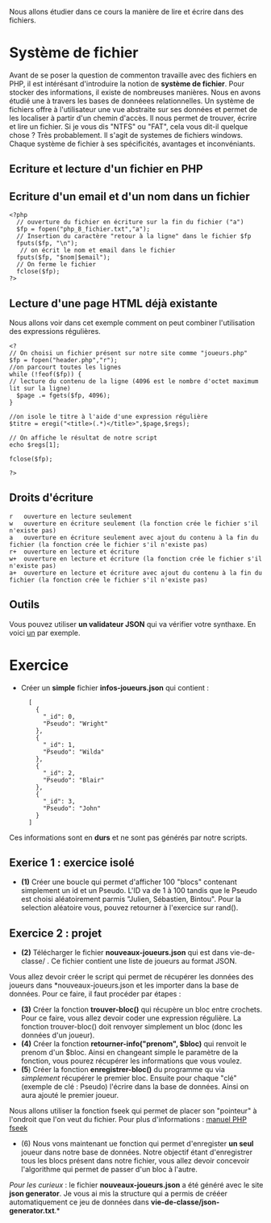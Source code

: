 Nous allons étudier dans ce cours la manière de lire et écrire dans des fichiers.

# Système de fichier

Avant de se poser la question de commenton travaille avec des fichiers en PHP, il est intérésant d'introduire la notion de **système de fichier**.
Pour stocker des informations, il existe de nombreuses manières. Nous en avons étudié une à travers les bases de donnéees relationnelles. 
Un système de fichiers offre à l'utilisateur une vue abstraite sur ses données et permet de les localiser à partir d'un chemin d'accès. Il nous permet de trouver, écrire et lire un fichier.
Si je vous dis "NTFS" ou "FAT", cela vous dit-il quelque chose ? Très probablement. Il s'agit de systemes de fichiers windows. Chaque système de fichier à ses spécificités, avantages et inconvéniants. 

## Ecriture et lecture d'un fichier en PHP

## Ecriture d'un email et d'un nom dans un fichier

    <?php
      // ouverture du fichier en écriture sur la fin du fichier ("a")
      $fp = fopen("php_8_fichier.txt","a"); 
      // Insertion du caractère "retour à la ligne" dans le fichier $fp
      fputs($fp, "\n");
       // on écrit le nom et email dans le fichier
      fputs($fp, "$nom|$email");
      // On ferme le fichier
      fclose($fp);
    ?>

## Lecture d'une page HTML déjà existante

Nous allons voir dans cet exemple comment on peut combiner l'utilisation des expressions régulières.

    <?
    // On choisi un fichier présent sur notre site comme "joueurs.php"
    $fp = fopen("header.php","r");
    //on parcourt toutes les lignes
    while (!feof($fp)) { 
    // lecture du contenu de la ligne (4096 est le nombre d'octet maximum lit sur la ligne)
      $page .= fgets($fp, 4096); 
    }
    
    //on isole le titre à l'aide d'une expression régulière
    $titre = eregi("<title>(.*)</title>",$page,$regs); 
   
    // On affiche le résultat de notre script
    echo $regs[1];
    
    fclose($fp);
    
    ?>


## Droits d'écriture

    r	ouverture en lecture seulement
    w	ouverture en écriture seulement (la fonction crée le fichier s'il n'existe pas)
    a	ouverture en écriture seulement avec ajout du contenu à la fin du fichier (la fonction crée le fichier s'il n'existe pas)
    r+	ouverture en lecture et écriture
    w+	ouverture en lecture et écriture (la fonction crée le fichier s'il n'existe pas)
    a+	ouverture en lecture et écriture avec ajout du contenu à la fin du fichier (la fonction crée le fichier s'il n'existe pas)


## Outils

Vous pouvez utiliser **un validateur JSON** qui va vérifier votre synthaxe. En voici [un](http://jsonlint.com/) par exemple.


# Exercice 

* Créer un **simple** fichier **infos-joueurs.json** qui contient :

        [
          {
            "_id": 0,
            "Pseudo": "Wright"
          },
          {
            "_id": 1,
            "Pseudo": "Wilda"
          },
          {
            "_id": 2,
            "Pseudo": "Blair"
          },
          {
            "_id": 3,
            "Pseudo": "John"
          }
        ]
    
Ces informations sont en **durs** et ne sont pas générés par notre scripts.

## Exerice 1 : exercice isolé

* **(1)** Créer une boucle qui permet d'afficher 100 "blocs" contenant simplement un id et un Pseudo. L'ID va de 1 à 100 tandis que le Pseudo est choisi aléatoirement parmis "Julien, Sébastien, Bintou". Pour la selection aléatoire vous, pouvez retourner à l'exercice sur rand().

## Exercice 2 : projet

* **(2)** Télécharger le fichier **nouveaux-joueurs.json** qui est dans vie-de-classe/ . Ce fichier contient une liste de joueurs au format JSON.

Vous allez devoir créer le script qui permet de récupérer les données des joueurs dans *nouveaux-joueurs.json et les importer dans la base de données. Pour ce faire, il faut procéder par étapes :
* **(3)** Créer la fonction **trouver-bloc()** qui récupère un bloc entre crochets. Pour ce faire, vous allez devoir coder une expression régulière.  La fonction trouver-bloc() doit renvoyer simplement un bloc (donc les données d'un joueur).
* **(4)** Créer la fonction **retourner-info("prenom", $bloc)** qui renvoit le prenom d'un $bloc. Ainsi en changeant simple le paramètre de la fonction, vous pourez récupérer les informations que vous voulez. 
* **(5**) Créer la fonction **enregistrer-bloc()** du programme qu via *simplement* récupérer le premier bloc. Ensuite pour chaque "clé" (exemple de clé : Pseudo) l'écrire dans la base de données. Ainsi on aura ajouté le premier joueur.


Nous allons utiliser la fonction fseek qui permet de placer son "pointeur" à l'ondroit que l'on veut du fichier.
Pour plus d'informations : [manuel PHP fseek](http://php.net/manual/fr/function.fseek.php)
* (6) Nous vons maintenant ue fonction qui permet d'enregister **un seul** joueur dans notre base de données. Notre objectif étant d'enregistrer tous les blocs présent dans notre fichier, vous allez devoir concevoir l'algorithme qui permet de passer d'un bloc à l'autre.


*Pour les curieux* : le fichier **nouveaux-joueurs.json** a été généré avec le site **json generator**. Je vous ai mis la structure qui a permis de crééer automatiquement ce jeu de données dans **vie-de-classe/json-generator.txt**.*


